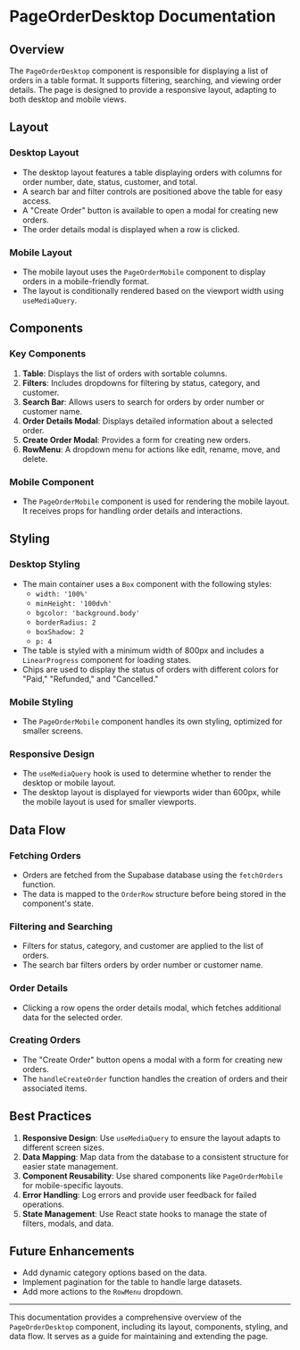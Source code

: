 # PageOrderDesktop Documentation

## Overview
The `PageOrderDesktop` component is responsible for displaying a list of orders in a table format. It supports filtering, searching, and viewing order details. The page is designed to provide a responsive layout, adapting to both desktop and mobile views.

## Layout

### Desktop Layout
- The desktop layout features a table displaying orders with columns for order number, date, status, customer, and total.
- A search bar and filter controls are positioned above the table for easy access.
- A "Create Order" button is available to open a modal for creating new orders.
- The order details modal is displayed when a row is clicked.

### Mobile Layout
- The mobile layout uses the `PageOrderMobile` component to display orders in a mobile-friendly format.
- The layout is conditionally rendered based on the viewport width using `useMediaQuery`.

## Components

### Key Components
1. **Table**: Displays the list of orders with sortable columns.
2. **Filters**: Includes dropdowns for filtering by status, category, and customer.
3. **Search Bar**: Allows users to search for orders by order number or customer name.
4. **Order Details Modal**: Displays detailed information about a selected order.
5. **Create Order Modal**: Provides a form for creating new orders.
6. **RowMenu**: A dropdown menu for actions like edit, rename, move, and delete.

### Mobile Component
- The `PageOrderMobile` component is used for rendering the mobile layout. It receives props for handling order details and interactions.

## Styling

### Desktop Styling
- The main container uses a `Box` component with the following styles:
  - `width: '100%'`
  - `minHeight: '100dvh'`
  - `bgcolor: 'background.body'`
  - `borderRadius: 2`
  - `boxShadow: 2`
  - `p: 4`
- The table is styled with a minimum width of 800px and includes a `LinearProgress` component for loading states.
- Chips are used to display the status of orders with different colors for "Paid," "Refunded," and "Cancelled."

### Mobile Styling
- The `PageOrderMobile` component handles its own styling, optimized for smaller screens.

### Responsive Design
- The `useMediaQuery` hook is used to determine whether to render the desktop or mobile layout.
- The desktop layout is displayed for viewports wider than 600px, while the mobile layout is used for smaller viewports.

## Data Flow

### Fetching Orders
- Orders are fetched from the Supabase database using the `fetchOrders` function.
- The data is mapped to the `OrderRow` structure before being stored in the component's state.

### Filtering and Searching
- Filters for status, category, and customer are applied to the list of orders.
- The search bar filters orders by order number or customer name.

### Order Details
- Clicking a row opens the order details modal, which fetches additional data for the selected order.

### Creating Orders
- The "Create Order" button opens a modal with a form for creating new orders.
- The `handleCreateOrder` function handles the creation of orders and their associated items.

## Best Practices

1. **Responsive Design**: Use `useMediaQuery` to ensure the layout adapts to different screen sizes.
2. **Data Mapping**: Map data from the database to a consistent structure for easier state management.
3. **Component Reusability**: Use shared components like `PageOrderMobile` for mobile-specific layouts.
4. **Error Handling**: Log errors and provide user feedback for failed operations.
5. **State Management**: Use React state hooks to manage the state of filters, modals, and data.

## Future Enhancements
- Add dynamic category options based on the data.
- Implement pagination for the table to handle large datasets.
- Add more actions to the `RowMenu` dropdown.

---

This documentation provides a comprehensive overview of the `PageOrderDesktop` component, including its layout, components, styling, and data flow. It serves as a guide for maintaining and extending the page.
